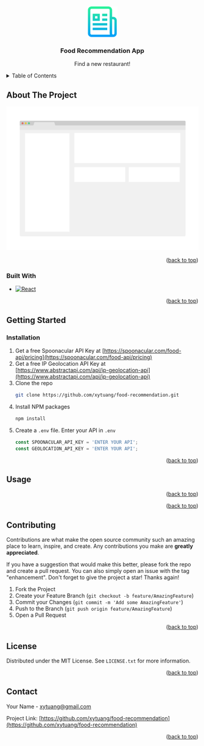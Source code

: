 <!-- Improved compatibility of back to top link: See: https://github.com/othneildrew/Best-README-Template/pull/73 -->
<a name="readme-top"></a>
<!--
*** Thanks for checking out the Best-README-Template. If you have a suggestion
*** that would make this better, please fork the repo and create a pull request
*** or simply open an issue with the tag "enhancement".
*** Don't forget to give the project a star!
*** Thanks again! Now go create something AMAZING! :D
-->



<!-- PROJECT SHIELDS -->
<!--
*** I'm using markdown "reference style" links for readability.
*** Reference links are enclosed in brackets [ ] instead of parentheses ( ).
*** See the bottom of this document for the declaration of the reference variables
*** for contributors-url, forks-url, etc. This is an optional, concise syntax you may use.
*** https://www.markdownguide.org/basic-syntax/#reference-style-links
-->



<!-- PROJECT LOGO -->
<br />
<div align="center">
  <a href="https://github.com/xytuang/food-recommendation">
    <img src="images/logo.png" alt="Logo" width="80" height="80">
  </a>

<h3 align="center">Food Recommendation App</h3>

  <p align="center">
    Find a new restaurant!
  </p>
</div>


<!-- TABLE OF CONTENTS -->
<details>
  <summary>Table of Contents</summary>
  <ol>
    <li>
      <a href="#about-the-project">About The Project</a>
      <ul>
        <li><a href="#built-with">Built With</a></li>
      </ul>
    </li>
    <li>
      <a href="#getting-started">Getting Started</a>
      <ul>
        <li><a href="#prerequisites">Prerequisites</a></li>
        <li><a href="#installation">Installation</a></li>
      </ul>
    </li>
    <li><a href="#usage">Usage</a></li>
    <li><a href="#roadmap">Roadmap</a></li>
    <li><a href="#contributing">Contributing</a></li>
    <li><a href="#license">License</a></li>
    <li><a href="#contact">Contact</a></li>
    <li><a href="#acknowledgments">Acknowledgments</a></li>
  </ol>
</details>



<!-- ABOUT THE PROJECT -->
## About The Project

[![Product Name Screen Shot][product-screenshot]](https://example.com)

<p align="right">(<a href="#readme-top">back to top</a>)</p>



### Built With

* [![React][React.js]][React-url]

<p align="right">(<a href="#readme-top">back to top</a>)</p>



<!-- GETTING STARTED -->
## Getting Started

### Installation

1. Get a free Spoonacular API Key at [https://spoonacular.com/food-api/pricing](https://spoonacular.com/food-api/pricing)
2. Get a free IP Geolocation API Key at [https://www.abstractapi.com/api/ip-geolocation-api](https://www.abstractapi.com/api/ip-geolocation-api)
3. Clone the repo
   ```sh
   git clone https://github.com/xytuang/food-recommendation.git
   ```
4. Install NPM packages
   ```sh
   npm install
   ```
5. Create a `.env` file. Enter your API in `.env`
   ```js
   const SPOONACULAR_API_KEY = 'ENTER YOUR API';
   const GEOLOCATION_API_KEY = 'ENTER YOUR API';
   ```

<p align="right">(<a href="#readme-top">back to top</a>)</p>



<!-- USAGE EXAMPLES -->
## Usage

<p align="right">(<a href="#readme-top">back to top</a>)</p>



<p align="right">(<a href="#readme-top">back to top</a>)</p>



<!-- CONTRIBUTING -->
## Contributing

Contributions are what make the open source community such an amazing place to learn, inspire, and create. Any contributions you make are **greatly appreciated**.

If you have a suggestion that would make this better, please fork the repo and create a pull request. You can also simply open an issue with the tag "enhancement".
Don't forget to give the project a star! Thanks again!

1. Fork the Project
2. Create your Feature Branch (`git checkout -b feature/AmazingFeature`)
3. Commit your Changes (`git commit -m 'Add some AmazingFeature'`)
4. Push to the Branch (`git push origin feature/AmazingFeature`)
5. Open a Pull Request

<p align="right">(<a href="#readme-top">back to top</a>)</p>



<!-- LICENSE -->
## License

Distributed under the MIT License. See `LICENSE.txt` for more information.

<p align="right">(<a href="#readme-top">back to top</a>)</p>



<!-- CONTACT -->
## Contact

Your Name - xytuang@gmail.com

Project Link: [https://github.com/xytuang/food-recommendation](https://github.com/xytuang/food-recommendation)

<p align="right">(<a href="#readme-top">back to top</a>)</p>


<!-- MARKDOWN LINKS & IMAGES -->
<!-- https://www.markdownguide.org/basic-syntax/#reference-style-links -->
[contributors-shield]: https://img.shields.io/github/contributors/xytuang/food-recommendation.svg?style=for-the-badge
[contributors-url]: https://github.com/xytuang/food-recommendation/graphs/contributors
[forks-shield]: https://img.shields.io/github/forks/xytuang/food-recommendation.svg?style=for-the-badge
[forks-url]: https://github.com/xytuang/food-recommendation/network/members
[stars-shield]: https://img.shields.io/github/stars/xytuang/food-recommendation.svg?style=for-the-badge
[stars-url]: https://github.com/xytuang/food-recommendation/stargazers
[issues-shield]: https://img.shields.io/github/issues/xytuang/food-recommendation.svg?style=for-the-badge
[issues-url]: https://github.com/xytuang/food-recommendation/issues
[license-shield]: https://img.shields.io/github/license/xytuang/food-recommendation.svg?style=for-the-badge
[license-url]: https://github.com/xytuang/food-recommendation/blob/master/LICENSE.txt
[linkedin-shield]: https://img.shields.io/badge/-LinkedIn-black.svg?style=for-the-badge&logo=linkedin&colorB=555
[linkedin-url]: https://linkedin.com/in/xiang-yu-tuang
[product-screenshot]: images/screenshot.png
[React.js]: https://img.shields.io/badge/React-20232A?style=for-the-badge&logo=react&logoColor=61DAFB
[React-url]: https://reactjs.org/
